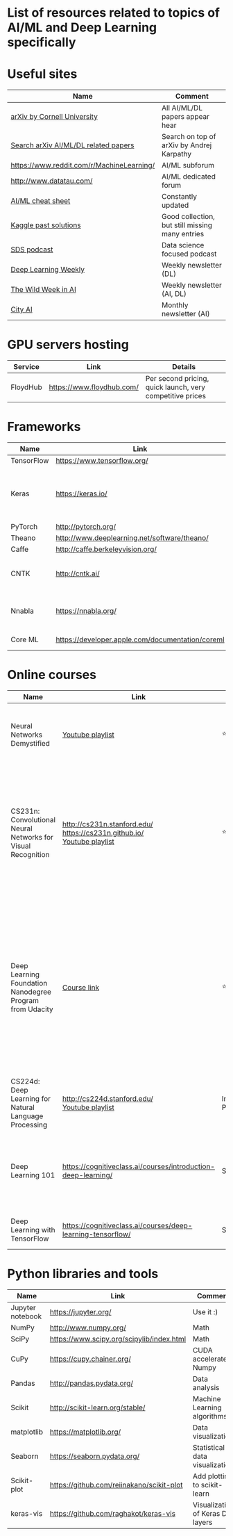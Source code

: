 # List of resources related to topics of AI/ML and Deep Learning specifically

# Useful sites #

| Name | Comment |
| --- | --- |
| [arXiv by Cornell University](https://arxiv.org/) | All  AI/ML/DL papers appear hear |
| [Search arXiv AI/ML/DL related papers](http://www.arxiv-sanity.com/) | Search on top of arXiv by Andrej Karpathy |
| https://www.reddit.com/r/MachineLearning/ | AI/ML subforum |
| http://www.datatau.com/ | AI/ML dedicated forum |
| [AI/ML cheat sheet](https://github.com/kailashahirwar/cheatsheets-ai) | Constantly updated |
| [Kaggle past solutions](http://ndres.me/kaggle-past-solutions/) | Good collection, but still missing many entries |
| [SDS podcast](https://www.superdatascience.com/podcast/) | Data science focused podcast |
| [Deep Learning Weekly](http://www.deeplearningweekly.com/) | Weekly newsletter (DL) |
| [The Wild Week in AI](https://www.getrevue.co/profile/wildml) | Weekly newsletter (AI, DL) |
| [City AI](https://www.getrevue.co/profile/CityAI) | Monthly newsletter (AI) |

# GPU servers hosting #

| Service | Link | Details |
| --- | --- | --- |
| FloydHub | https://www.floydhub.com/ | Per second pricing, quick launch, very competitive prices |

# Frameworks #

| Name | Link | Language | Comment |
| --- | --- | --- | --- |
| TensorFlow | https://www.tensorflow.org/ | Python | |
| Keras | https://keras.io/ | Python | High-level library on top of TensorFlow, CNTK, Theano |
| PyTorch | http://pytorch.org/ | Python | |
| Theano | http://www.deeplearning.net/software/theano/ | Python | |
| Caffe | http://caffe.berkeleyvision.org/ | C++ | |
| CNTK | http://cntk.ai/ | C++ | The Microsoft Cognitive Toolkit |
| Nnabla | https://nnabla.org/ | C++ | Neural Network Libraries by Sony |
| Core ML | https://developer.apple.com/documentation/coreml | ? | Apple OS only |

# Online courses #

| Name | Link | Rating | Comment |
| --- | --- | --- | --- |
| Neural Networks Demystified | [Youtube playlist](https://www.youtube.com/playlist?list=PLiaHhY2iBX9hdHaRr6b7XevZtgZRa1PoU) | :star::star::star::star: | Good intro to neural networks - heavy on math, uses Python code |
| CS231n: Convolutional Neural Networks for Visual Recognition | http://cs231n.stanford.edu/ <br> https://cs231n.github.io/ <br> [Youtube playlist](https://www.youtube.com/playlist?list=PLkt2uSq6rBVctENoVBg1TpCC7OQi31AlC)  | :star::star::star::star::star: | Start Deep Learning education from this one - focused on image processing. Many lectures presented by Andrej Karpathy in 2016 videos |
| Deep Learning Foundation Nanodegree Program from Udacity | [Course link](https://www.udacity.com/course/deep-learning-nanodegree-foundation--nd101) | :star::star::star::star::star: | $400 for 6 months course - you would need to spend at least 10h a week to complete it. Knowledge of Python 3.x and Numpy would make your life much easier - Pandas would help too. |
| CS224d: Deep Learning for Natural Language Processing | http://cs224d.stanford.edu/ <br> [Youtube playlist](https://www.youtube.com/playlist?list=PL3FW7Lu3i5Jsnh1rnUwq_TcylNr7EkRe6) | In Progress | Focus - NLP with Deep Learning |
| Deep Learning 101 | https://cognitiveclass.ai/courses/introduction-deep-learning/ | Skip it | Tries to do overview without providing details - more like DP for non-IT person |
| Deep Learning with TensorFlow | https://cognitiveclass.ai/courses/deep-learning-tensorflow/ | Skip it | Very high level with not enough "meat" |

# Python libraries and tools #
| Name | Link | Comment |
| --- | --- | --- |
| Jupyter notebook | https://jupyter.org/ | Use it :) |
| NumPy | http://www.numpy.org/ | Math |
| SciPy | https://www.scipy.org/scipylib/index.html | Math |
| CuPy | https://cupy.chainer.org/ | CUDA accelerated Numpy |
| Pandas | http://pandas.pydata.org/ | Data analysis |
| Scikit | http://scikit-learn.org/stable/ | Machine Learning algorithms |
| matplotlib | https://matplotlib.org/ | Data visualization |
| Seaborn | https://seaborn.pydata.org/ | Statistical data visualization |
| Scikit-plot | https://github.com/reiinakano/scikit-plot | Add plotting to scikit-learn |
| keras-vis | https://github.com/raghakot/keras-vis | Visualization of Keras DL layers |
